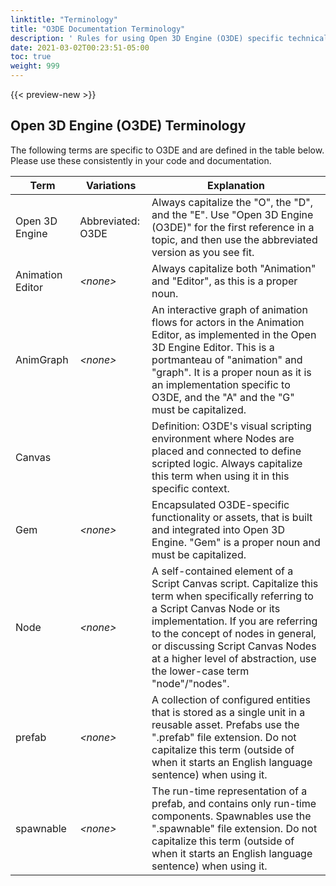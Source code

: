 ```yaml
---
linktitle: "Terminology"
title: "O3DE Documentation Terminology"
description: ' Rules for using Open 3D Engine (O3DE) specific technical terminology. '
date: 2021-03-02T00:23:51-05:00
toc: true
weight: 999
---
```


{{< preview-new >}}

## Open 3D Engine (O3DE) Terminology

The following terms are specific to O3DE and are defined in the table below. Please use these consistently in your code and documentation.

| Term       | Variations | Explanation                                    |
|------------|------------|------------------------------------------------|
| Open 3D Engine | Abbreviated: O3DE | Always capitalize the "O", the "D", and the "E". Use "Open 3D Engine (O3DE)" for the first reference in a topic, and then use the abbreviated version as you see fit.|
| Animation Editor | _\<none\>_ | Always capitalize both "Animation" and "Editor", as this is a proper noun. |
| AnimGraph | _\<none\>_ | An interactive graph of animation flows for actors in the Animation Editor, as implemented in the Open 3D Engine Editor. This is a portmanteau of "animation" and "graph". It is a proper noun as it is an implementation specific to O3DE, and the "A" and the "G" must be capitalized. |
| Canvas | | Definition: O3DE's visual scripting environment where Nodes are placed and connected to define scripted logic. Always capitalize this term when using it in this specific context. |
| Gem | _\<none\>_ |  Encapsulated O3DE-specific functionality or assets, that is built and integrated into Open 3D Engine. "Gem" is a proper noun and must be capitalized. |
| Node |  _\<none\>_ | A self-contained element of a Script Canvas script. Capitalize this term when specifically referring to a Script Canvas Node or its implementation. If you are referring to the concept of nodes in general, or discussing Script Canvas Nodes at a higher level of abstraction, use the lower-case term "node"/"nodes". |
| prefab | _\<none\>_ | A collection of configured entities that is stored as a single unit in a reusable asset. Prefabs use the ".prefab" file extension. Do not capitalize this term (outside of when it starts an English language sentence) when using it. |
| spawnable | _\<none\>_ | The run-time representation of a prefab, and contains only run-time components. Spawnables use the ".spawnable" file extension. Do not capitalize this term (outside of when it starts an English language sentence) when using it.  |

